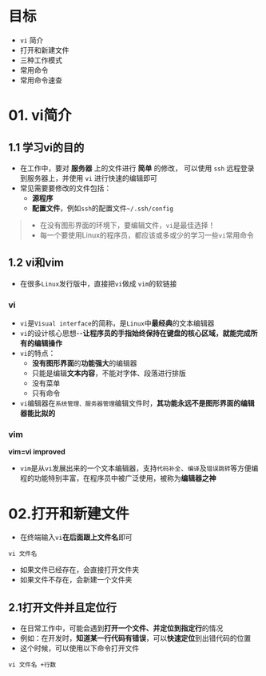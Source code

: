 # 目标
- `vi` 简介
- 打开和新建文件
- 三种工作模式
- 常用命令
- 常用命令速查

# 01. vi简介
## 1.1 学习vi的目的
- 在工作中，要对 **服务器** 上的文件进行 **简单** 的修改， 可以使用 `ssh` 远程登录到服务器上，并使用 `vi` 进行快速的编辑即可
- 常见需要要修改的文件包括：
  - **源程序**
  - **配置文件**，例如`ssh`的配置文件`~/.ssh/config`
> - 在没有图形界面的环境下，要编辑文件，`vi`是最佳选择！
> - 每一个要使用Linux的程序员，都应该或多或少的学习一些`vi`常用命令 
## 1.2 vi和vim
- 在很多`Linux`发行版中，直接把`vi`做成 `vim`的软链接
### vi
- `vi`是`Visual interface`的简称，是`Linux`中**最经典**的文本编辑器
- `vi`的设计核心思想--**让程序员的手指始终保持在键盘的核心区域，就能完成所有的编辑操作**
- `vi`的特点：
  - **没有图形界面**的**功能强大**的编辑器
  - 只能是编辑**文本内容**，不能对字体、段落进行排版
  - 没有菜单
  - 只有命令
- `vi`编辑器在`系统管理、服务器管理`编辑文件时，**其功能永远不是图形界面的编辑器能比拟的**
### vim
**vim=vi improved**
- `vim`是从`vi`发展出来的一个文本编辑器，支持`代码补全`、`编译`及`错误跳转`等方便编程的功能特别丰富，在程序员中被广泛使用，被称为**编辑器之神**
# 02.打开和新建文件
- 在终端输入`vi`**在后面跟上文件名**即可
```
vi 文件名
```
- 如果文件已经存在，会直接打开文件夹
- 如果文件不存在，会新建一个文件夹
## 2.1打开文件并且定位行
- 在日常工作中，可能会遇到**打开一个文件、并定位到指定行**的情况
- 例如：在开发时，**知道某一行代码有错误**，可以**快速定位**到出错代码的位置
- 这个时候，可以使用以下命令打开文件
```
vi 文件名 +行数
```
